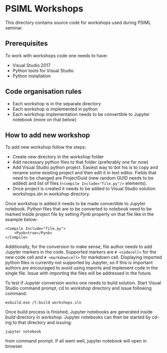 # PSIML Workshops

This directory contains source code for workshops used during PSIML seminar.

## Prerequisites

To work with workshops code one needs to have:
* Visual Studio 2017
* Python tools for Visual Studio
* Python installation

## Code organisation rules

* Each workshop is in the separate directory
* Each workshop is implemented in python
* Each workshop implementation needs to be convertible to Jupyter notebook (more on that below)

## How to add new workshop

To add new workshop follow the steps:
* Create new directory in the *workshop* folder
* Add necessary python files to that folder (preferably one for now)
* Add Visual Studio python project. Easiest way to dot his is to copy and rename some existing project and then edit it in text editor. Fields that need to be changed are ProjectGuid (new random GUID needs to be added) and list of files (`<compile Include="file.py"/>` elements).
* Once project is created it needs to be added to Visual Studio solution workshops.sln in *workshop* directory.

Once workshop is added it needs to be made convertible to Jupyter notebook. Python files that are to be converted to notebook need to be marked inside project file by setting *Pynb* property on that file like in the example below:

```
<Compile Include="file.py">
    <Pynb>true</Pynb>
</Compile>
```
Additionally, for the conversion to make sense, file author needs to add Jupyter markers in the code. Supported markers are `# <codecell>` for the new code cell and `# <markdowncell>` for markdown cell.
Displaying imported python files is currently not supported by Jupyter, so if this is important authors are encouraged to avoid using imports and implement code in the single file. Issue with importing the files will be addressed in the future.

To test if Jupyter conversion works one needs to build solution. Start Visual Studio command prompt, cd to *workshop* directory and issue following command:
```
msbuild.exe /t:build workshops.sln
```
Once build process is finished, Jupyter notebooks are generated inside *build* directory in *workshop*. Jupyter notebooks can then be started by cd-ing to that directory and issuing:
```
jupyter notebook
```
from command prompt. If all went well, jupyter notebook will open in browser.
